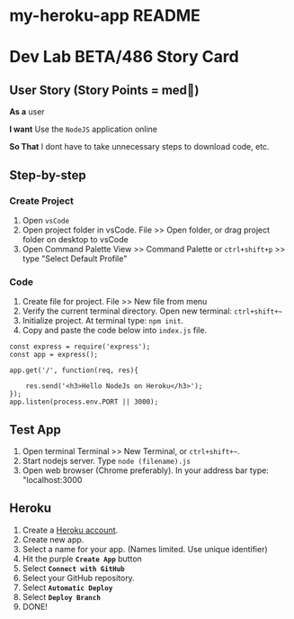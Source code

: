# my-heroku-app README

# Dev Lab BETA/486 Story Card 

## User Story (Story Points = med👕) 

**As a** user

**I want** Use the `NodeJS` application online

**So That** I dont have to take unnecessary steps to download code, etc.

## Step-by-step

### Create Project
1. Open `vsCode`
2. Open project folder in vsCode.  File >> Open folder, or drag project folder on desktop to vsCode
3. Open Command Palette View >> Command Palette or `ctrl+shift+p` >> type "Select Default Profile"

### Code
1. Create file for project.  File >> New file from menu
2. Verify the current terminal directory. Open new terminal: `ctrl+shift+~`
3. Initialize project.  At terminal type: `npm init`.
4. Copy and paste the code below into `index.js` file.

```
const express = require('express');
const app = express();

app.get('/', function(req, res){

    res.send('<h3>Hello NodeJs on Heroku</h3>');
});
app.listen(process.env.PORT || 3000);
```

## Test App
1. Open terminal Terminal >> New Terminal, or `ctrl+shift+~`. 
1. Start nodejs server.  Type `node (filename).js`
1. Open web browser (Chrome preferably).  In your address bar type: "localhost:3000 

## Heroku
1. Create a [Heroku account](https://www.heroku.com/).
2. Create new app.
3. Select a name for your app. (Names limited. Use unique identifier)
4. Hit the purple **`Create App`** button
5. Select **`Connect with GitHub`**
6. Select your GitHub repository.
7. Select **`Automatic Deploy`**
8. Select **`Deploy Branch`**
9. DONE!


